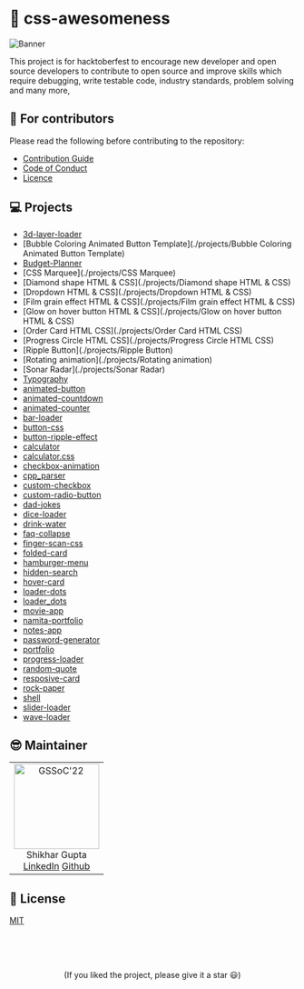 # 🚀 css-awesomeness

![Banner](./scripts/assets/banner.png)

This project is for hacktoberfest to encourage new developer and open source developers to contribute to open source and improve skills which require debugging, write testable code, industry standards, problem solving and many more,

## 💙 For contributors

Please read the following before contributing to the repository:

- [Contribution Guide](./CONTRIBUTING.md)
- [Code of Conduct](./CODE_OF_CONDUCT.md)
- [Licence](./LICENCE.md)

## 💻 Projects

 
- [3d-layer-loader](./projects/3d-layer-loader) 
- [Bubble Coloring Animated Button Template](./projects/Bubble Coloring Animated Button Template) 
- [Budget-Planner](./projects/Budget-Planner) 
- [CSS Marquee](./projects/CSS Marquee) 
- [Diamond shape HTML &amp; CSS](./projects/Diamond shape HTML &amp; CSS) 
- [Dropdown HTML &amp; CSS](./projects/Dropdown HTML &amp; CSS) 
- [Film grain effect HTML &amp; CSS](./projects/Film grain effect HTML &amp; CSS) 
- [Glow on hover button HTML &amp; CSS](./projects/Glow on hover button HTML &amp; CSS) 
- [Order Card HTML CSS](./projects/Order Card HTML CSS) 
- [Progress Circle HTML CSS](./projects/Progress Circle HTML CSS) 
- [Ripple Button](./projects/Ripple Button) 
- [Rotating animation](./projects/Rotating animation) 
- [Sonar Radar](./projects/Sonar Radar) 
- [Typography](./projects/Typography) 
- [animated-button](./projects/animated-button) 
- [animated-countdown](./projects/animated-countdown) 
- [animated-counter](./projects/animated-counter) 
- [bar-loader](./projects/bar-loader) 
- [button-css](./projects/button-css) 
- [button-ripple-effect](./projects/button-ripple-effect) 
- [calculator](./projects/calculator) 
- [calculator.css](./projects/calculator.css) 
- [checkbox-animation](./projects/checkbox-animation) 
- [cpp_parser](./projects/cpp_parser) 
- [custom-checkbox](./projects/custom-checkbox) 
- [custom-radio-button](./projects/custom-radio-button) 
- [dad-jokes](./projects/dad-jokes) 
- [dice-loader](./projects/dice-loader) 
- [drink-water](./projects/drink-water) 
- [faq-collapse](./projects/faq-collapse) 
- [finger-scan-css](./projects/finger-scan-css) 
- [folded-card](./projects/folded-card) 
- [hamburger-menu](./projects/hamburger-menu) 
- [hidden-search](./projects/hidden-search) 
- [hover-card](./projects/hover-card) 
- [loader-dots](./projects/loader-dots) 
- [loader_dots](./projects/loader_dots) 
- [movie-app](./projects/movie-app) 
- [namita-portfolio](./projects/namita-portfolio) 
- [notes-app](./projects/notes-app) 
- [password-generator](./projects/password-generator) 
- [portfolio](./projects/portfolio) 
- [progress-loader](./projects/progress-loader) 
- [random-quote](./projects/random-quote) 
- [resposive-card](./projects/resposive-card) 
- [rock-paper](./projects/rock-paper) 
- [shell](./projects/shell) 
- [slider-loader](./projects/slider-loader) 
- [wave-loader](./projects/wave-loader)

## 😎 Maintainer

<table>
  <tr>
    <td align="center">
      <img src="https://avatars.githubusercontent.com/u/75368010?v=4" width="150px" alt="GSSoC'22" />
      <br/>
       Shikhar Gupta
      <br/>
      <a href="https://www.linkedin.com/in/shikhar-gupta-71ab59201/">LinkedIn</a>
      <a href="https://github.com/shikhar13012001">Github</a>
    </td> 
  </tr>
</table>

## 📄 License

[MIT](./LICENSE.md)

<br>
<br>
<br>

<p align='center'>
(If you liked the project, please give it a star 😃)
</p>
